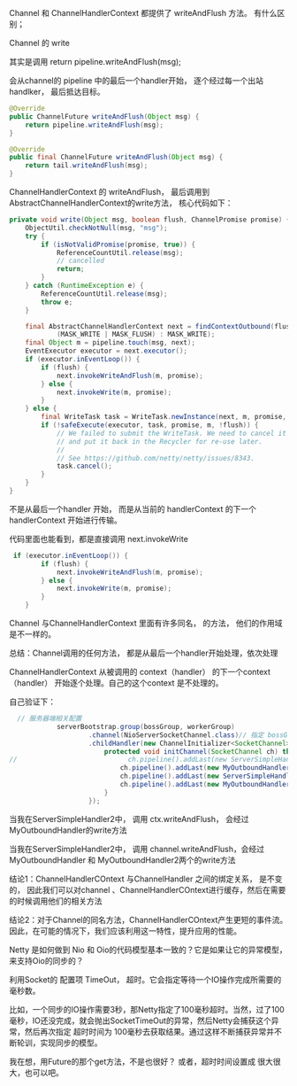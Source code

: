 

Channel 和  ChannelHandlerContext 都提供了 writeAndFlush 方法。 有什么区别；



Channel 的  write

其实是调用  return pipeline.writeAndFlush(msg);

会从channel的  pipeline 中的最后一个handler开始， 逐个经过每一个出站handlker， 最后抵达目标。

```java
@Override
public ChannelFuture writeAndFlush(Object msg) {
    return pipeline.writeAndFlush(msg);
}
```

```java
@Override
public final ChannelFuture writeAndFlush(Object msg) {
    return tail.writeAndFlush(msg);
}
```





ChannelHandlerContext 的 writeAndFlush， 最后调用到AbstractChannelHandlerContext的write方法， 核心代码如下：



```java
private void write(Object msg, boolean flush, ChannelPromise promise) {
    ObjectUtil.checkNotNull(msg, "msg");
    try {
        if (isNotValidPromise(promise, true)) {
            ReferenceCountUtil.release(msg);
            // cancelled
            return;
        }
    } catch (RuntimeException e) {
        ReferenceCountUtil.release(msg);
        throw e;
    }

    final AbstractChannelHandlerContext next = findContextOutbound(flush ?
            (MASK_WRITE | MASK_FLUSH) : MASK_WRITE);
    final Object m = pipeline.touch(msg, next);
    EventExecutor executor = next.executor();
    if (executor.inEventLoop()) {
        if (flush) {
            next.invokeWriteAndFlush(m, promise);
        } else {
            next.invokeWrite(m, promise);
        }
    } else {
        final WriteTask task = WriteTask.newInstance(next, m, promise, flush);
        if (!safeExecute(executor, task, promise, m, !flush)) {
            // We failed to submit the WriteTask. We need to cancel it so we decrement the pending bytes
            // and put it back in the Recycler for re-use later.
            //
            // See https://github.com/netty/netty/issues/8343.
            task.cancel();
        }
    }
}
```

不是从最后一个handler 开始， 而是从当前的 handlerContext 的下一个handlerContext 开始进行传输。

代码里面也能看到，都是直接调用 next.invokeWrite

```java
 if (executor.inEventLoop()) {
        if (flush) {
            next.invokeWriteAndFlush(m, promise);
        } else {
            next.invokeWrite(m, promise);
        }
    } 
```





Channel 与ChannelHandlerContext 里面有许多同名， 的方法， 他们的作用域是不一样的。

总结：Channel调用的任何方法， 都是从最后一个handler开始处理，依次处理

ChannelHandlerContext 从被调用的 context（handler） 的下一个context（handler） 开始逐个处理。自己的这个context 是不处理的。





自己验证下：

```java
  // 服务器端相关配置
            serverBootstrap.group(bossGroup, workerGroup)
                    .channel(NioServerSocketChannel.class)// 指定 bossGroup 使用 NioServerSocketChannel 来处理连接请求
                    .childHandler(new ChannelInitializer<SocketChannel>() {
                        protected void initChannel(SocketChannel ch) throws Exception {
//                            ch.pipeline().addLast(new ServerSimpleHandler());
                            ch.pipeline().addLast(new MyOutboundHandler()); // 出站
                            ch.pipeline().addLast(new ServerSimpleHandler2()); // 入站
                            ch.pipeline().addLast(new MyOutboundHandler2()); // 2 是出站的最后
                        }
                    });
```



当我在ServerSimpleHandler2中， 调用 ctx.writeAndFlush， 会经过MyOutboundHandler的write方法

当我在ServerSimpleHandler2中， 调用 channel.writeAndFlush，会经过 MyOutboundHandler 和 MyOutboundHandler2两个的write方法





结论1：ChannelHandlerCOntext 与ChannelHandler 之间的绑定关系， 是不变的， 因此我们可以对channel 、ChannelHandlerCOntext进行缓存，然后在需要的时候调用他们的相关方法

结论2：对于Channel的同名方法，ChannelHandlerCOntext产生更短的事件流。因此，在可能的情况下，我们应该利用这一特性，提升应用的性能。





Netty 是如何做到  Nio  和 Oio的代码模型基本一致的？它是如果让它的异常模型， 来支持Oio的同步的？

利用Socket的 配置项  TimeOut， 超时。它会指定等待一个IO操作完成所需要的毫秒数。

比如，一个同步的IO操作需要3秒，那Netty指定了100毫秒超时。当然，过了100毫秒，IO还没完成，就会抛出SocketTimeOut的异常，然后Netty会捕获这个异常，然后再次指定 超时时间为 100毫秒去获取结果。通过这样不断捕获异常并不断轮训，实现同步的模型。

我在想，用Future的那个get方法，不是也很好？ 或者，超时时间设置成 很大很大，也可以吧。







